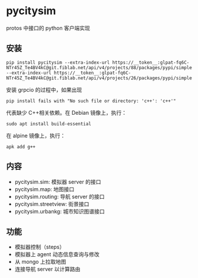 # pycitysim

protos 中接口的 python 客户端实现

## 安装

```shell
pip install pycitysim --extra-index-url https://__token__:glpat-fq6C-NTr45Z_Te4BV4kC@git.fiblab.net/api/v4/projects/88/packages/pypi/simple --extra-index-url https://__token__:glpat-fq6C-NTr45Z_Te4BV4kC@git.fiblab.net/api/v4/projects/26/packages/pypi/simple
```

安装 grpcio 的过程中，如果出现

```
pip install fails with "No such file or directory: 'c++': 'c++'"
```

代表缺少 C++相关依赖。在 Debian 镜像上，执行：

```shell
sudo apt install build-essential
```

在 alpine 镜像上，执行：

```shell
apk add g++
```

## 内容

- pycitysim.sim: 模拟器 server 的接口
- pycitysim.map: 地图接口
- pycitysim.routing: 导航 server 的接口
- pycitysim.streetview: 街景接口
- pycitysim.urbankg: 城市知识图谱接口

## 功能

- 模拟器控制（steps）
- 模拟器上 agent 动态信息查询与修改
- 从 mongo 上拉取地图
- 连接导航 server 以计算路由
